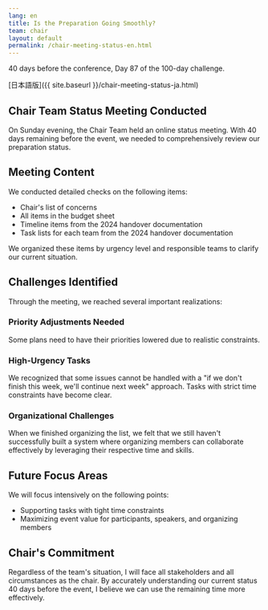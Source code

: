 ```yaml
---
lang: en
title: Is the Preparation Going Smoothly?
team: chair
layout: default
permalink: /chair-meeting-status-en.html
---
```


40 days before the conference, Day 87 of the 100-day challenge.

[日本語版]({{ site.baseurl }}/chair-meeting-status-ja.html)

## Chair Team Status Meeting Conducted

On Sunday evening, the Chair Team held an online status meeting. With 40 days remaining before the event, we needed to comprehensively review our preparation status.

## Meeting Content

We conducted detailed checks on the following items:

- Chair's list of concerns
- All items in the budget sheet
- Timeline items from the 2024 handover documentation
- Task lists for each team from the 2024 handover documentation

We organized these items by urgency level and responsible teams to clarify our current situation.

## Challenges Identified

Through the meeting, we reached several important realizations:

### Priority Adjustments Needed

Some plans need to have their priorities lowered due to realistic constraints.

### High-Urgency Tasks

We recognized that some issues cannot be handled with a "if we don't finish this week, we'll continue next week" approach. Tasks with strict time constraints have become clear.

### Organizational Challenges

When we finished organizing the list, we felt that we still haven't successfully built a system where organizing members can collaborate effectively by leveraging their respective time and skills.

## Future Focus Areas

We will focus intensively on the following points:

- Supporting tasks with tight time constraints
- Maximizing event value for participants, speakers, and organizing members

## Chair's Commitment

Regardless of the team's situation, I will face all stakeholders and all circumstances as the chair. By accurately understanding our current status 40 days before the event, I believe we can use the remaining time more effectively.
